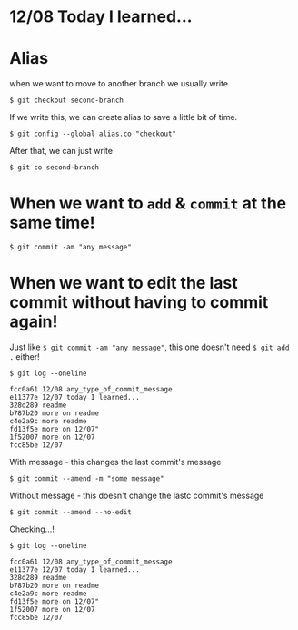 # 12/08 Today I learned...

# Alias

when we want to move to another branch we usually write 

```
$ git checkout second-branch
```

If we write this, we can create alias to save a little bit of time.

```
$ git config --global alias.co "checkout"
```

After that, we can just write

```
$ git co second-branch
```

# When we want to `add` & `commit` at the same time!

```
$ git commit -am "any message"
```

# When we want to edit the last commit without having to commit again!

Just like `$ git commit -am "any message"`, this one doesn't need `$ git add .` either!

```
$ git log --oneline
```

```
fcc0a61 12/08 any_type_of_commit_message
e11377e 12/07 today I learned...
328d289 readme
b787b20 more on readme
c4e2a9c more readme
fd13f5e more on 12/07"
1f52007 more on 12/07
fcc85be 12/07
```

With message - this changes the last commit's message

```
$ git commit --amend -m "some message"
```

Without message - this doesn't change the lastc commit's message

```
$ git commit --amend --no-edit
```


Checking...!

```
$ git log --oneline
```

```
fcc0a61 12/08 any_type_of_commit_message
e11377e 12/07 today I learned...
328d289 readme
b787b20 more on readme
c4e2a9c more readme
fd13f5e more on 12/07"
1f52007 more on 12/07
fcc85be 12/07
```